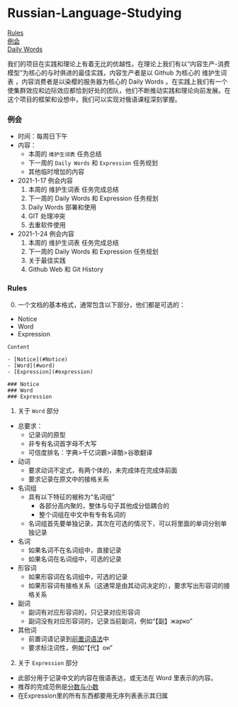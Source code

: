 <!--
上标：º ¹ ² ³ ⁴ ⁵ ⁶ ⁷ ⁸ ⁹ ⁺ ⁻ ⁼ ⁽ ⁾ ⁿ ′ ½
下标：₀ ₁ ₂ ₃ ₄ ₅ ₆ ₇ ₈ ₉ ₊ ₋ ₌ ₍ ₎
重音：а́ о́ е́ и́ я́ у́ ю́ ы́ э́
-->
# Russian-Language-Studying

[Rules](#rules)  
[例会](#例会)  
[Daily Words](https://www.ranying.xyz/api/Daily-Words/)  

我们的项目在实践和理论上有着无比的优越性。在理论上我们有以“内容生产-消费模型”为核心的与时俱进的最佳实践，内容生产者是以 Github 为核心的 维护生词表 ，内容消费者是以染樱的服务器为核心的 Daily Words 。在实践上我们有一个使集群效应和边际效应都恰到好处的团队，他们不断推动实践和理论向前发展。在这个项目的框架和设想中，我们可以实现对俄语课程深刻掌握。  

### 例会

- 时间：每周日下午
- 内容：
  - 本周的 `维护生词表` 任务总结
  - 下一周的 `Daily Words` 和 `Expression` 任务规划
  - 其他临时增加的内容
- 2021-1-17 例会内容
  1. 本周的 维护生词表 任务完成总结
  2. 下一周的 Daily Words 和 Expression 任务规划
  3. Daily Words 部署和使用
  4. GIT 处理冲突
  5. 去重软件使用
- 2021-1-24 例会内容
  1. 本周的 维护生词表 任务完成总结
  2. 下一周的 Daily Words 和 Expression 任务规划
  3. 关于最佳实践
  4. Github Web 和 Git History

### Rules

0. 一个文档的基本格式，通常包含以下部分，他们都是可选的：
  - Notice
  - Word
  - Expression

```
Content

- [Notice](#Notice)
- [Word](#word)
- [Expression](#expression)

### Notice
### Word
### Expression
```
1. 关于 `Word` 部分
  - 总要求：
    - 记录词的原型
    - 非专有名词首字母不大写
    - 可信度排名：字典>千亿词霸>译酷>谷歌翻译
  - 动词
    - 要求动词不定式，有两个体的，未完成体在完成体前面
    - 要求记录在原文中的接格关系
  - 名词组
    - 具有以下特征的被称为“名词组”
      - 各部分高内聚的，整体与句子其他成分低耦合的
      - 整个词组在中文中有专有名词的
    - 名词组首先要单独记录，其次在可选的情况下，可以将里面的单词分别单独记录
  - 名词
    - 如果名词不在名词组中，直接记录
    - 如果名词在名词组中，可选的记录
  - 形容词
    - 如果形容词在名词组中，可选的记录
    - 如果形容词有接格关系（这通常是由其动词决定的），要求写出形容词的接格关系
  - 副词
    - 副词有对应形容词的，只记录对应形容词
    - 副词没有对应形容词的，记录当前副词，例如“【副】жарко”
  - 其他词
    - 前置词请记录到[前置词语法](Russian%20Language%20Grammar/Grammar%20for%20Russian.md#前置词语法)中
    - 要求标注词性，例如“【代】он”

2. 关于 `Expression` 部分
  - 此部分用于记录中文的内容在俄语表达，或无法在 Word 里表示的内容。
  - 推荐的完成范例是[分数与小数](Math/Занятие-4-5-分数与小数.md#Expression)
  - 在Expression里的所有东西都要用无序列表表示其归属